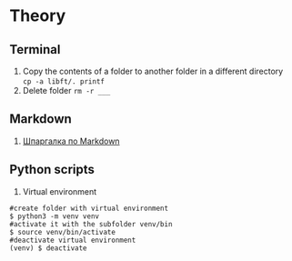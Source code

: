 # Theory

## Terminal
1. Copy the contents of a folder to another folder in a different directory  
`cp -a libft/. printf`
2. Delete folder 
`rm -r ___`



## Markdown
1. [Шпаргалка по Markdown](http://bustep.ru/markdown/shpargalka-po-markdown.html)  



## Python scripts
1. Virtual environment
```
#create folder with virtual environment  
$ python3 -m venv venv  
#activate it with the subfolder venv/bin  
$ source venv/bin/activate  
#deactivate virtual environment   
(venv) $ deactivate
```
